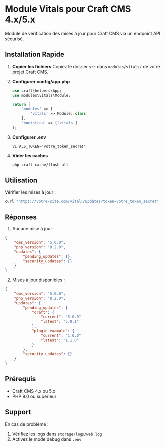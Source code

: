# Module Vitals pour Craft CMS 4.x/5.x

Module de vérification des mises à jour pour Craft CMS via un endpoint API sécurisé.

## Installation Rapide

1. **Copier les fichiers**
   Copiez le dossier `src` dans `modules/vitals/` de votre projet Craft CMS.

2. **Configurer config/app.php**
   ```php
   use craft\helpers\App;
   use modules\vitals\Module;

   return [
       'modules' => [
           'vitals' => Module::class
       ],
       'bootstrap' => ['vitals']
   ];
   ```

3. **Configurer .env**
   ```env
   VITALS_TOKEN="votre_token_secret"
   ```

4. **Vider les caches**
   ```bash
   php craft cache/flush-all
   ```

## Utilisation

Vérifier les mises à jour :
```bash
curl "https://votre-site.com/vitals/updates?token=votre_token_secret"
```

## Réponses

1. Aucune mise à jour :
```json
{
    "cms_version": "5.0.0",
    "php_version": "8.2.0",
    "updates": {
        "pending_updates": {},
        "security_updates": {}
    }
}
```

2. Mises à jour disponibles :
```json
{
    "cms_version": "5.0.0",
    "php_version": "8.2.0",
    "updates": {
        "pending_updates": {
            "craft": {
                "current": "5.0.0",
                "latest": "5.0.1"
            },
            "plugin-example": {
                "current": "1.0.0",
                "latest": "1.1.0"
            }
        },
        "security_updates": {}
    }
}
```

## Prérequis

- Craft CMS 4.x ou 5.x
- PHP 8.0 ou supérieur

## Support

En cas de problème :
1. Vérifiez les logs dans `storage/logs/web.log`
2. Activez le mode debug dans `.env` 